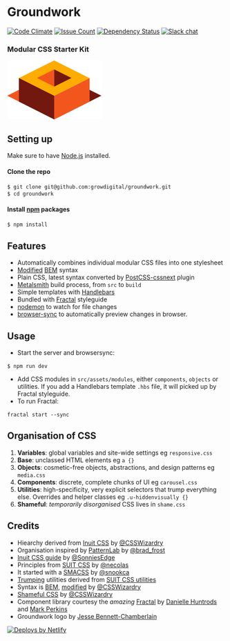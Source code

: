 # Groundwork

[![Code Climate][climate-badge]][climate-url] [![Issue Count][issue-badge]][issue-url] [![Dependency Status][dep-badge]][dep-url] [![Slack chat][slack-badge]][slack-url]

### Modular CSS Starter Kit

![Groundwork logo](build/assets/images/logo.png)

## Setting up

Make sure to have [Node.js](https://nodejs.org/en/) installed.

#### Clone the repo

```
$ git clone git@github.com:growdigital/groundwork.git
$ cd groundwork
```

#### Install [npm](https://www.npmjs.com/) packages

```
$ npm install
```
## Features

* Automatically combines individual modular CSS files into one stylesheet
* [Modified](https://csswizardry.com/2013/01/mindbemding-getting-your-head-round-bem-syntax/) [BEM](https://en.bem.info/) syntax
* Plain CSS, latest syntax converted by [PostCSS-cssnext](http://cssnext.io/) plugin
* [Metalsmith](http://www.metalsmith.io/) build process, from `src` to `build`
* Simple templates with [Handlebars](http://handlebarsjs.com/)
* Bundled with [Fractal](http://fractal.build/) styleguide
* [nodemon](https://www.npmjs.com/package/nodemon) to watch for file changes 
* [browser-sync](https://browsersync.io/) to automatically preview changes in browser.

## Usage

* Start the server and browsersync:

```
$ npm run dev 
```

* Add CSS modules in `src/assets/modules`, either `components`, `objects` or utilities. If you add a Handlebars template `.hbs` file, it will picked up by Fractal styleguide.
* To run Fractal:

```
fractal start --sync
```

## Organisation of CSS

1. **Variables**: global variables and site-wide settings eg `responsive.css`
2. **Base**: unclassed HTML elements eg `a {}`
3. **Objects**: cosmetic-free objects, abstractions, and design patterns eg `media.css`
4. **Components**: discrete, complete chunks of UI eg `carousel.css`
5. **Utilities**: high-specificity, very explicit selectors that trump
everything else. Overrides and helper classes eg `.u-hiddenvisually {}`
6. **Shameful**: _temporarily disorganised_ CSS lives in `shame.css`

## Credits

* Hiearchy derived from [Inuit CSS](https://github.com/inuitcss) by [@CSSWizardry](https://twitter.com/csswizardry) 
* Organisation inspired by [PatternLab](http://patternlab.io/) by [@brad_frost](https://twitter.com/brad_frost)
* [Inuit CSS guide](https://github.com/SonniesEdge/inuitcss-guide) by [@SonniesEdge](https://twitter.com/sonniesedge)
* Principles from [SUIT CSS](https://github.com/suitcss/suit) by [@necolas](https://twitter.com/necolas)
* It started with a [SMACSS](https://smacss.com/) by [@snookca](https://twitter.com/snookca)
* [Trumping](https://github.com/sonniesedge/inuitcss-guide/blob/master/trumps.md) utilities derived from [SUIT CSS utilities](https://github.com/suitcss/utils)
* Syntax is [BEM](https://en.bem.info/), [modified](https://csswizardry.com/2013/01/mindbemding-getting-your-head-round-bem-syntax/) by [@CSSWizardry](https://twitter.com/csswizardry) 
* [Shameful CSS](http://csswizardry.com/2013/04/shame-css/) by [@CSSWizardry](https://twitter.com/csswizardry)
* Component library courtesy the _amazing_ [Fractal](http://fractal.build/) by [Danielle Huntrods](https://github.com/dkhuntrods) and [Mark Perkins](https://github.com/allmarkedup)
* Groundwork logo by [Jesse Bennett-Chamberlain](https://twitter.com/jessebc)

[![Deploys by Netlify](https://www.netlify.com/img/global/badges/netlify-dark.svg)](https://www.netlify.com)

[climate-badge]: https://codeclimate.com/github/growdigital/groundwork/badges/gpa.svg
[climate-url]: https://codeclimate.com/github/growdigital/groundwork
[issue-badge]: https://codeclimate.com/github/growdigital/groundwork/badges/issue_count.svg
[issue-url]: https://codeclimate.com/github/growdigital/groundwork
[dep-badge]: https://www.versioneye.com/user/projects/58d97d9226a5bb002b54bea2/badge.svg?style=flat-square
[dep-url]: https://www.versioneye.com/user/projects/58d97d9226a5bb002b54bea2
[slack-badge]: https://img.shields.io/badge/Groundwork%20Rocks-Join%20Chat%20→-blue.svg
[slack-url]: https://groundworkrocks.slack.com/
